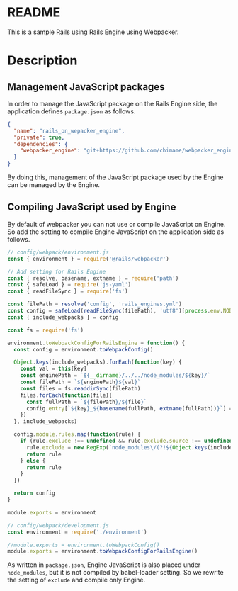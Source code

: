 # README
This is a sample Rails using Rails Engine using Webpacker.

# Description

## Management JavaScript packages

In order to manage the JavaScript package on the Rails Engine side, the application defines `package.json` as follows.

```json
{
  "name": "rails_on_wepacker_engine",
  "private": true,
  "dependencies": {
    "webpacker_engine": "git+https://github.com/chimame/webpacker_engine#master"
  }
}
```

By doing this, management of the JavaScript package used by the Engine can be managed by the Engine.

## Compiling JavaScript used by Engine

By default of webpacker you can not use or compile JavaScript on Engine. So add the setting to compile Engine JavaScript on the application side as follows.

```javascript
// config/webpack/environment.js
const { environment } = require('@rails/webpacker')

// Add setting for Rails Engine
const { resolve, basename, extname } = require('path')
const { safeLoad } = require('js-yaml')
const { readFileSync } = require('fs')

const filePath = resolve('config', 'rails_engines.yml')
const config = safeLoad(readFileSync(filePath), 'utf8')[process.env.NODE_ENV]
const { include_webpacks } = config

const fs = require('fs')

environment.toWebpackConfigForRailsEngine = function() {
  const config = environment.toWebpackConfig()

  Object.keys(include_webpacks).forEach(function(key) {
    const val = this[key]
    const enginePath = `${__dirname}/../../node_modules/${key}/`
    const filePath = `${enginePath}${val}`
    const files = fs.readdirSync(filePath)
    files.forEach(function(file){
      const fullPath = `${filePath}/${file}`
      config.entry[`${key}_${basename(fullPath, extname(fullPath))}`] = fullPath
    })
  }, include_webpacks)

  config.module.rules.map(function(rule) {
    if (rule.exclude !== undefined && rule.exclude.source !== undefined && rule.exclude.source.includes('node_modules')) {
      rule.exclude = new RegExp(`node_modules\/(?!${Object.keys(include_webpacks).join('|')})\/`)
      return rule
    } else {
      return rule
    }
  })

  return config
}

module.exports = environment
```

```javascript
// config/webpack/development.js
const environment = require('./environment')

//module.exports = environment.toWebpackConfig()
module.exports = environment.toWebpackConfigForRailsEngine()
```

As written in `package.json`, Engine JavaScript is also placed under `node_modules`, but it is not compiled by babel-loader setting.
So we rewrite the setting of `exclude` and compile only Engine.
